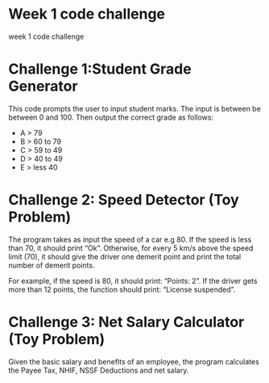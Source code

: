 # Week 1 code challenge
week 1 code challenge
<h1>

<h1>Challenge 1:Student Grade Generator </h1>
<p> This code prompts the user to input student marks. The input is between be between 0 and 100. Then output the correct grade as follows:</p>
<ul>
<li>A > 79</li>
<li>B > 60 to 79</li>
<li>C > 59 to 49</li>
<li>D > 40 to 49</li>
<li>E > less 40</li>
</ul>
 

<h1>Challenge 2: Speed Detector (Toy Problem)</h1>
<p>The program takes as input the speed of a car e.g 80. If the speed is less than 70, it should print “Ok”. Otherwise, for every 5 km/s above the speed limit (70), it should give the driver one demerit point and print the total number of demerit points.

For example, if the speed is 80, it should print: “Points: 2”. If the driver gets more than 12 points, the function should print: “License suspended”.</p>

 

<h1>Challenge 3: Net Salary Calculator (Toy Problem)</h1>
Given the basic salary and benefits of an employee, the program calculates the Payee Tax, NHIF, NSSF Deductions and net salary.

